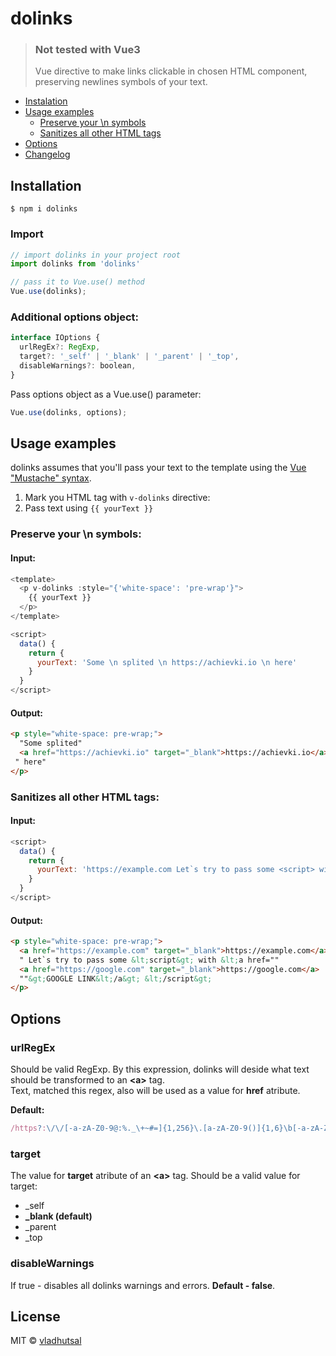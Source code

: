 # dolinks
> ### Not tested with Vue3
> Vue directive to make links clickable in chosen HTML component, preserving newlines symbols of your text.

  - [Instalation](#installation)
  - [Usage examples](#usage-examples)
    - [Preserve your \n symbols](#preserve-your-n-symbols)
    - [Sanitizes all other HTML tags](#sanitizes-all-other-html-tags)
  - [Options](#options)
  - [Changelog](https://github.com/vladhutsal/dolinks/blob/main/CHANGELOG.md)


## Installation
```
$ npm i dolinks
```

### Import
```javascript
// import dolinks in your project root
import dolinks from 'dolinks'

// pass it to Vue.use() method
Vue.use(dolinks);
```

### Additional options object:
```javascript
interface IOptions {
  urlRegEx?: RegExp,
  target?: '_self' | '_blank' | '_parent' | '_top',
  disableWarnings?: boolean,
}
```
Pass options object as a Vue.use() parameter:
```javascript
Vue.use(dolinks, options);
```

## Usage examples
dolinks assumes that you'll pass your text to the template using the [Vue "Mustache" syntax](https://v2.vuejs.org/v2/guide/syntax.html#Text).
  1. Mark you HTML tag with ```v-dolinks``` directive:</br>
  2. Pass text using ```{{ yourText }}```

### Preserve your \n symbols:
#### Input:
```javascript
<template>
  <p v-dolinks :style="{'white-space': 'pre-wrap'}">
    {{ yourText }}
  </p>
</template>

<script>
  data() {
    return {
      yourText: 'Some \n splited \n https://achievki.io \n here'
    }
  }
</script>
```
#### Output: 
```html
<p style="white-space: pre-wrap;">
  "Some splited"
  <a href="https://achievki.io" target="_blank">https://achievki.io</a> 
 " here"
</p>
```

### Sanitizes all other HTML tags:
#### Input:
```javascript
<script>
  data() {
    return {
      yourText: 'https://example.com Let`s try to pass some <script> with <a href="https://google.com">GOOGLE LINK</a> <\/script>'
    }
  }
</script>
```
#### Output: 
```html
<p style="white-space: pre-wrap;">
  <a href="https://example.com" target="_blank">https://example.com</a>
  " Let`s try to pass some &lt;script&gt; with &lt;a href=""
  <a href="https://google.com" target="_blank">https://google.com</a>
  ""&gt;GOOGLE LINK&lt;/a&gt; &lt;/script&gt;
</p>
```

## Options
### urlRegEx
Should be valid RegExp. By this expression, dolinks will deside what text should be transformed to an **&lt;a>** tag.</br>
Text, matched this regex, also will be used as a value for **href** atribute.

**Default:**
```javascript
/https?:\/\/[-a-zA-Z0-9@:%._\+~#=]{1,256}\.[a-zA-Z0-9()]{1,6}\b[-a-zA-Z0-9@:%._\+~#=\/]{0,2048}/
```

### target
The value for **target** atribute of an **&lt;a>** tag. Should be a valid value for target:
  - _self
  - **_blank (default)**
  - _parent
  - _top

### disableWarnings
If true - disables all dolinks warnings and errors. **Default - false**.

## License
MIT © [vladhutsal](https://github.com/vladhutsal)
